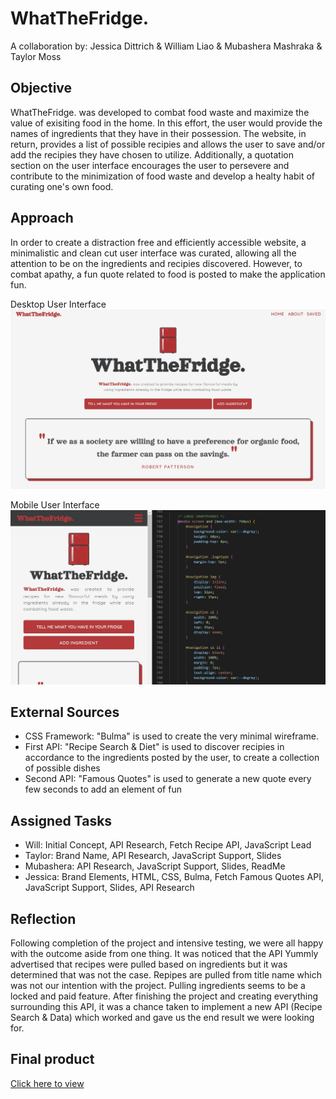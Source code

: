 # WhatTheFridge.
A collaboration by: Jessica Dittrich & William Liao & Mubashera Mashraka & Taylor Moss

## Objective 
WhatTheFridge. was developed to combat food waste and maximize the value of exisiting food in the home. In this effort, the user would provide the names of ingredients that they have in their possession. The website, in return, provides a list of possible recipies and allows the user to save and/or add the recipies they have chosen to utilize. Additionally, a quotation section on the user interface encourages the user to persevere and contribute to the minimization of food waste and develop a healty habit of curating one's own food. 

## Approach
In order to create a distraction free and efficiently accessible website, a minimalistic and clean cut user interface was curated, allowing all the attention to be on the ingredients and recipies discovered. However, to combat apathy, a fun quote related to food is posted to make the application fun. 

Desktop User Interface
![screenshot of desktop user interface](assets/images/screenshot-1.jpg)

Mobile User Interface
![screenshot of desktop user interface](assets/images/screenshot-2.jpg)

## External Sources
- CSS Framework: "Bulma" is used to create the very minimal wireframe.
- First API: "Recipe Search & Diet" is used to discover recipies in accordance to the ingredients posted by the user, to create a collection of possible dishes 
- Second API: "Famous Quotes" is used to generate a new quote every few seconds to add an element of fun 

## Assigned Tasks
- Will: Initial Concept, API Research, Fetch Recipe API, JavaScript Lead
- Taylor: Brand Name, API Research, JavaScript Support, Slides
- Mubashera: API Research, JavaScript Support, Slides, ReadMe
- Jessica: Brand Elements, HTML, CSS, Bulma, Fetch Famous Quotes API, JavaScript Support, Slides, API Research

## Reflection
Following completion of the project and intensive testing, we were all happy with the outcome aside from one thing. It was noticed that the API Yummly advertised that recipes were pulled based on ingredients but it was determined that was not the case. Repipes are pulled from title name which was not our intention with the project. Pulling ingredients seems to be a locked and paid feature. After finishing the project and creating everything surrounding this API, it was a chance taken to implement a new API (Recipe Search & Data) which worked and gave us the end result we were looking for.

## Final product
[Click here to view](https://jessicamdittrich.github.io/PRJ-WTMJ060622/)


